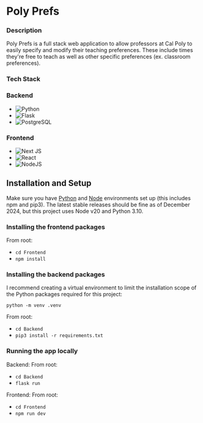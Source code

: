 # Poly Prefs

### Description

Poly Prefs is a full stack web application to allow professors at Cal Poly to easily specify and modify their teaching preferences. These include times they're free to teach as well as other specific preferences (ex. classroom preferences).

### Tech Stack

### Backend

- ![Python](https://img.shields.io/badge/python-3670A0?style=for-the-badge&logo=python&logoColor=ffdd54)
- ![Flask](https://img.shields.io/badge/flask-%23000.svg?style=for-the-badge&logo=flask&logoColor=white)
- ![PostgreSQL](https://img.shields.io/badge/postgresql-4169e1?style=for-the-badge&logo=postgresql&logoColor=white)

### Frontend

- ![Next JS](https://img.shields.io/badge/Next-black?style=for-the-badge&logo=next.js&logoColor=white)
- ![React](https://img.shields.io/badge/react-%2320232a.svg?style=for-the-badge&logo=react&logoColor=%2361DAFB)
- ![NodeJS](https://img.shields.io/badge/node.js-6DA55F?style=for-the-badge&logo=node.js&logoColor=white)

## Installation and Setup


Make sure you have [Python](https://www.python.org/downloads/) and [Node](https://nodejs.org/en/download) environments set up (this includes npm and pip3). The latest stable releases should be fine as of December 2024, but this project uses Node v20 and Python 3.10.


### Installing the frontend packages

From root:

- `cd Frontend`
- `npm install`


### Installing the backend packages

I recommend creating a virtual environment to limit the installation scope of the Python packages required for this project:

`python -m venv .venv`

From root:

- `cd Backend`
- `pip3 install -r requirements.txt`


### Running the app locally

Backend:
From root:

- `cd Backend`
- `flask run`


Frontend:
From root:

- `cd Frontend`
- `npm run dev`
